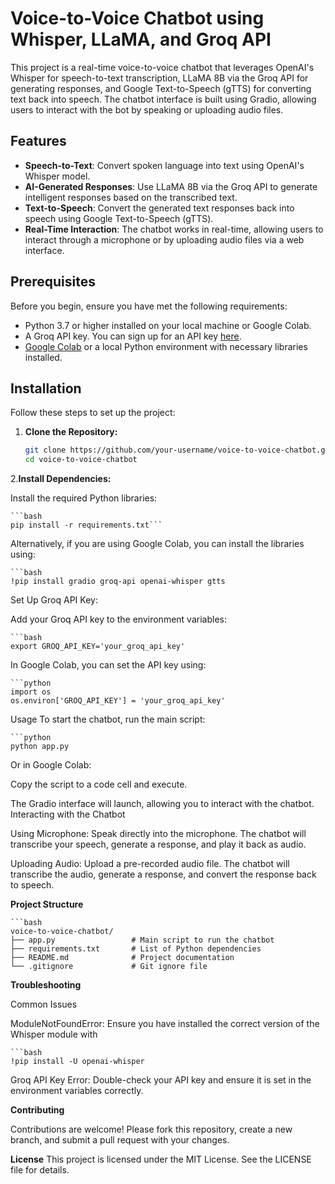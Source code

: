 # Voice-to-Voice Chatbot using Whisper, LLaMA, and Groq API

This project is a real-time voice-to-voice chatbot that leverages OpenAI's Whisper for speech-to-text transcription, LLaMA 8B via the Groq API for generating responses, and Google Text-to-Speech (gTTS) for converting text back into speech. The chatbot interface is built using Gradio, allowing users to interact with the bot by speaking or uploading audio files.

## Features

- **Speech-to-Text**: Convert spoken language into text using OpenAI's Whisper model.
- **AI-Generated Responses**: Use LLaMA 8B via the Groq API to generate intelligent responses based on the transcribed text.
- **Text-to-Speech**: Convert the generated text responses back into speech using Google Text-to-Speech (gTTS).
- **Real-Time Interaction**: The chatbot works in real-time, allowing users to interact through a microphone or by uploading audio files via a web interface.
  
## Prerequisites

Before you begin, ensure you have met the following requirements:

- Python 3.7 or higher installed on your local machine or Google Colab.
- A Groq API key. You can sign up for an API key [here](https://groq.com/).
- [Google Colab](https://colab.research.google.com/) or a local Python environment with necessary libraries installed.

## Installation

Follow these steps to set up the project:

1. **Clone the Repository:**

   ```bash
   git clone https://github.com/your-username/voice-to-voice-chatbot.git
   cd voice-to-voice-chatbot

2.**Install Dependencies:**

Install the required Python libraries:

    ```bash
    pip install -r requirements.txt```

Alternatively, if you are using Google Colab, you can install the libraries using:


    ```bash
    !pip install gradio groq-api openai-whisper gtts

Set Up Groq API Key:

Add your Groq API key to the environment variables:

    ```bash
    export GROQ_API_KEY='your_groq_api_key'

In Google Colab, you can set the API key using:

    ```python
    import os
    os.environ['GROQ_API_KEY'] = 'your_groq_api_key'

Usage
To start the chatbot, run the main script:

    ```python
    python app.py

Or in Google Colab:

Copy the script to a code cell and execute.

The Gradio interface will launch, allowing you to interact with the chatbot.
Interacting with the Chatbot

Using Microphone: Speak directly into the microphone. The chatbot will transcribe your speech, generate a response, and play it back as audio.

Uploading Audio: Upload a pre-recorded audio file. The chatbot will transcribe the audio, generate a response, and convert the response back to speech.

**Project Structure**

    ```bash
    voice-to-voice-chatbot/
    ├── app.py                 # Main script to run the chatbot
    ├── requirements.txt       # List of Python dependencies
    ├── README.md              # Project documentation
    └── .gitignore             # Git ignore file

**Troubleshooting**

Common Issues

ModuleNotFoundError: Ensure you have installed the correct version of the Whisper module with 

    ```bash
    !pip install -U openai-whisper

Groq API Key Error: Double-check your API key and ensure it is set in the environment variables correctly.


**Contributing**

Contributions are welcome! Please fork this repository, create a new branch, and submit a pull request with your changes.

**License**
This project is licensed under the MIT License. See the LICENSE file for details.
